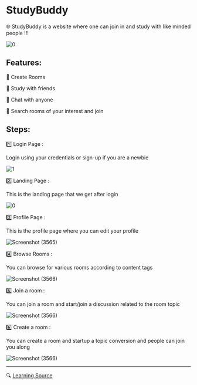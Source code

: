 # StudyBuddy
:globe_with_meridians:  StudyBuddy is a website where one can join in and study with like minded people !!!

![0](https://user-images.githubusercontent.com/107871742/174867457-86d4f499-568e-4014-9d40-d7a59cf20f5e.png)


## Features:
:paperclip: Create Rooms 

:paperclip: Study with friends 

:paperclip: Chat with anyone 

:paperclip: Search rooms of your interest and join 

## Steps:

:one: Login Page :

Login using your credentials or sign-up if you are a newbie 

![1](https://user-images.githubusercontent.com/107871742/174867292-db2dded0-bd1e-4d9f-befe-6f39d9d60b07.png)

:two: Landing Page :

This is the landing page that we get after login

![0](https://user-images.githubusercontent.com/107871742/174867978-996270bf-d26a-4b49-8bf0-378e989fd182.png)

:three: Profile Page :

This is the profile page where you can edit your profile

![Screenshot (3565)](https://user-images.githubusercontent.com/107871742/174868305-5db6ba07-b859-487e-8346-50d10a555868.png)

:four: Browse Rooms :

You can browse for various rooms according to content tags

![Screenshot (3568)](https://user-images.githubusercontent.com/107871742/174868465-da9d0f9d-0c2d-4780-bbcb-7be481cd3f8c.png)

:five: Join a room :

You can join a room and start/join a discussion related to the room topic

![Screenshot (3566)](https://user-images.githubusercontent.com/107871742/174868659-c87335da-5f03-468f-9075-3e25a5dba7e6.png)

:six: Create a room :

You can create a room and startup a topic conversion and people can join you along

![Screenshot (3566)](https://user-images.githubusercontent.com/107871742/174868921-d37efcaa-06ac-471e-9887-9042a739d255.png)

---

:mag: [Learning Source](https://www.youtube.com/watch?v=PtQiiknWUcI)
